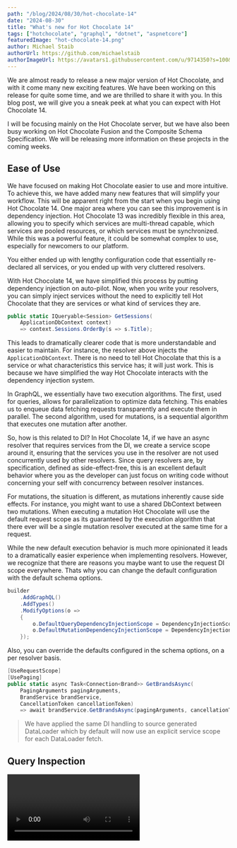 ```yaml
---
path: "/blog/2024/08/30/hot-chocolate-14"
date: "2024-08-30"
title: "What's new for Hot Chocolate 14"
tags: ["hotchocolate", "graphql", "dotnet", "aspnetcore"]
featuredImage: "hot-chocolate-14.png"
author: Michael Staib
authorUrl: https://github.com/michaelstaib
authorImageUrl: https://avatars1.githubusercontent.com/u/9714350?s=100&v=4
---
```


We are almost ready to release a new major version of Hot Chocolate, and with it come many new exciting features. We have been working on this release for quite some time, and we are thrilled to share it with you. In this blog post, we will give you a sneak peek at what you can expect with Hot Chocolate 14.

I will be focusing mainly on the Hot Chocolate server, but we have also been busy working on Hot Chocolate Fusion and the Composite Schema Specification. We will be releasing more information on these projects in the coming weeks.

## Ease of Use

We have focused on making Hot Chocolate easier to use and more intuitive. To achieve this, we have added many new features that will simplify your workflow. This will be apparent right from the start when you begin using Hot Chocolate 14. One major area where you can see this improvement is in dependency injection. Hot Chocolate 13 was incredibly flexible in this area, allowing you to specify which services are multi-thread capable, which services are pooled resources, or which services must be synchronized. While this was a powerful feature, it could be somewhat complex to use, especially for newcomers to our platform.

You either ended up with lengthy configuration code that essentially re-declared all services, or you ended up with very cluttered resolvers.

With Hot Chocolate 14, we have simplified this process by putting dependency injection on auto-pilot. Now, when you write your resolvers, you can simply inject services without the need to explicitly tell Hot Chocolate that they are services or what kind of services they are.

```csharp
public static IQueryable<Session> GetSessions(
    ApplicationDbContext context)
    => context.Sessions.OrderBy(s => s.Title);
```

This leads to dramatically clearer code that is more understandable and easier to maintain. For instance, the resolver above injects the `ApplicationDbContext`. There is no need to tell Hot Chocolate that this is a service or what characteristics this service has; it will just work. This is because we have simplified the way Hot Chocolate interacts with the dependency injection system.

In GraphQL, we essentially have two execution algorithms. The first, used for queries, allows for parallelization to optimize data fetching. This enables us to enqueue data fetching requests transparently and execute them in parallel. The second algorithm, used for mutations, is a sequential algorithm that executes one mutation after another.

So, how is this related to DI? In Hot Chocolate 14, if we have an async resolver that requires services from the DI, we create a service scope around it, ensuring that the services you use in the resolver are not used concurrently used by other resolvers. Since query resolvers are, by specification, defined as side-effect-free, this is an excellent default behavior where you as the developer can just focus on writing code without concerning your self with concurrency between resolver instances.

For mutations, the situation is different, as mutations inherently cause side effects. For instance, you might want to use a shared DbContext between two mutations. When executing a mutation Hot Chocolate will use the default request scope as its guaranteed by the execution algorithm that there ever will be a single mutation resolver executed at the same time for a request.

While the new default execution behavior is much more opinionated it leads to a dramatically easier experience when implementing resolvers. However, we recognize that there are reasons you maybe want to use the request DI scope everywhere. Thats why you can change the default configuration with the default schema options.

```csharp
builder
    .AddGraphQL()
    .AddTypes()
    .ModifyOptions(o =>
    {
        o.DefaultQueryDependencyInjectionScope = DependencyInjectionScope.Resolver;
        o.DefaultMutationDependencyInjectionScope = DependencyInjectionScope.Request;
    });
```

Also, you can override the defaults configured in the schema options, on a per resolver basis.

```csharp
[UseRequestScope]
[UsePaging]
public static async Task<Connection<Brand>> GetBrandsAsync(
    PagingArguments pagingArguments,
    BrandService brandService,
    CancellationToken cancellationToken)
    => await brandService.GetBrandsAsync(pagingArguments, cancellationToken).ToConnectionAsync();
```

> We have applied the same DI handling to source generated DataLoader which by default will now use an explicit service scope for each DataLoader fetch.

## Query Inspection

<Video videoId="XZVpimb6sKg" />

Another area where we have made significant improvements is in query inspection. With Hot Chocolate 14, it’s now incredibly simple to check which fields are being requested within the resolver without the need for complex syntax tree traversals. You can now formulate a pattern with the GraphQL selection syntax and let the executor inject a simple boolean that tells you if your pattern matched the user query.

```csharp
public sealed class BrandService(CatalogContext context)
{
    public async Task<Brand> GetBrandAsync(
        int id,
        [IsSelected("products { details }")]
        bool includeProductDetails,
        CancellationToken ct = default)
    {
        var query = context.Brands
            .AsNoTracking()
            .OrderBy(t => t.Name)
            .ThenBy(t => t.Id);

        if (includeProductDetails)
        {
            query = query.Include(t => t.Products.Details);
        }

        return await query.FirstOrDefaultAsync(ct);
    }
}
```

The patterns also support inline fragments to match abstract types. However, even with these complex patterns, it can be beneficial to write your own traversal logic without dealing with complex trees. For this, you can now simply inject the resolver context and use our fluent selector inspection API.

```csharp
public sealed class BrandService(CatalogContext context)
{
    public async Task<Brand> GetBrandAsync(
        int id,
        IResolverContext context,
        CancellationToken ct = default)
    {
        var query = context.Brands
            .AsNoTracking()
            .OrderBy(t => t.Name)
            .ThenBy(t => t.Id);

        if (context.Select("products").IsSelected(details))
        {
            query = query.Include(t => t.Products.Details);
        }

        return await query.FirstOrDefaultAsync(ct);
    }
}
```

If you want to go all in and have the full power of the operation executor, you can still inject `ISelection` and traverse the compiled operation tree.

## Pagination

Pagination is a common requirement in GraphQL APIs, and Hot Chocolate 14 makes it easier than ever to implement, no matter if you are building layered applications or using `DbContext` right in your resolvers.

For layered application patterns like DDD, CQRS, or Clean Architecture, we have built a brand new paging API that is completely separate from the Hot Chocolate GraphQL core. When building layered applications, pagination should be a business concern and be handled in your repository or services layer. Doing so brings some unique concerns, like how the abstraction of a page looks. For this, we have introduced a couple of new primitives like `Page<T>`, `PagingArguments`, and others that allow you to build your own paging API that fits your needs and interfaces well with GraphQL and REST.

We have also implemented keyset pagination for Entity Framework Core, which you can use in your infrastructure layer. The Entity Framework team is planning to have, at some point, a paging API for keyset pagination natively integrated into EF Core ([Holistic end-to-end pagination feature](https://github.com/dotnet/efcore/issues/33160)). Until then, you can use our API to get the best performance out of your EF Core queries when using pagination.

```csharp
public sealed class BrandService(CatalogContext context)
{
    public async Task<Page<Brand>> GetBrandsAsync(
        PagingArguments args,
        CancellationToken ct = default)
        => await context.Brands
            .AsNoTracking()
            .OrderBy(t => t.Name)
            .ThenBy(t => t.Id)
            .ToPageAsync(args, ct);
}
```

We are focusing on keyset pagination because it’s the better way to do pagination, as performance is constant per progression through pages, as opposed to a linearly growing performance impact with offset pagination. Apart from the better performance, keyset pagination also allows for stable pagination results even if the underlying data changes.

We also worked hard to allow for pagination in your DataLoader. In GraphQL, where nested pagination is a common requirement, having the capability to batch multiple nested paging requests into one database query is essential.

Let’s assume we have the following GraphQL query and we are using a layered architecture approach.

```graphql
query GetBrands {
  brands(first: 10) {
    nodes {
      id
      name
      products(first: 10) {
        nodes {
          id
          name
        }
      }
    }
  }
}
```

Let's assume we have the following two resolvers for the above query, fetching the brands and the products.

```csharp
[UsePaging]
public static async Task<Connection<Brand>> GetBrandsAsync(
    PagingArguments pagingArguments,
    BrandService brandService,
    CancellationToken cancellationToken)
    => await brandService.GetBrandsAsync(pagingArguments, cancellationToken).ToConnectionAsync();

[UsePaging]
public static async Task<Connection<Product>> GetProductsAsync(
    [Parent] Brand brand,
    PagingArguments pagingArguments,
    ProductService productService,
    CancellationToken cancellationToken)
    => await productService.GetProductsByBrandAsync(brand.Id, pagingArguments, cancellationToken).ToConnectionAsync();
```

With the above resolvers, the execution engine would first call the `BrandService`, and then for each `Brand`, it would call the `ProductService` to get the products per brand. This would lead to an N+1 query problem within our GraphQL server. To solve this, we can use a DataLoader within our `ProductService` and batch the product requests.

To enable this, we have worked extensively on DataLoader and now support stateful DataLoader. This means we can pass on state to a DataLoader separate from the keys. If we were to peek into the `ProductService`, we would see something like this:

```csharp
public async Task<Page<Product>> GetProductsByBrandAsync(
    int brandId,
    PagingArguments args,
    CancellationToken ct = default)
    => await productsByBrandId.WithPagingArguments(args).LoadAsync(brandId, ct);
```

Our DataLoader in this case would look like the following:

```csharp
public sealed class ProductDataLoader
{
    [DataLoader]
    public static async Task<Dictionary<int, Page<Product>>> GetProductsByBrandIdAsync(
        IReadOnlyList<int> keys,
        PagingArguments pagingArguments,
        CatalogContext context,
        CancellationToken ct)
        => await context.Products
            .AsNoTracking()
            .Where(p => keys.Contains(p.BrandId))
            .OrderBy(p => p.Name).ThenBy(p => p.Id)
            .ToBatchPageAsync(t => t.BrandId, pagingArguments, ct);
}
```

The `ToBatchPageAsync` extension would rewrite the paging query so that each `brandId` would be a separate page, allowing us to make one database call to get, in this case, 10 products per brand for 10 brands.

An important aspect of keyset pagination is maintaining a stable order, which requires a unique key at the end. In the above case, we order by `Name` and then chain the primary key `Id` at the end. This ensures that the order remains stable even if the `Name` is not unique.

> If you want to read more about keyset pagination, you can do so [here](https://use-the-index-luke.com/no-offset).

We have brought the same capabilities to non-layered applications, where you now have a new paging provider for EF Core that allows for transparent keyset pagination.

So if you are doing something like this in your resolver:

```csharp
[UsePaging]
public static async IQueryable<Brand> GetBrands(
    PagingArguments pagingArguments,
    CatalogContext context)
    => context.Brands.OrderBy(t => t.Name).ThenBy(t => t.Id);
```

By default, this would emulate cursor pagination by using `skip/take` underneath. However, as I mentioned, we have now a new keyset pagination provider for EF Core that you can opt-in to. It's not the default, by the way, as it is not compatible with SQLite.

```csharp
builder.Services
    .AddGraphQLServer()
    ...
    .AddDbContextCursorPagingProvider();
```

But what about user-controlled sorting? The above example would fall apart when using `[UseSorting]`, as we could not guarantee that the order is stable. To address this, we have added a couple of helpers to the `ISortingContext` that allow you to manipulate the sorting expression.

```csharp
[UsePaging]
[UseSorting]
public static async IQueryable<Brand> GetBrands(
    CatalogContext context,
    ISortingContext sorting)
{
    // this signals that the expression was not handled within the resolver
    // and the sorting middleware should take over.
    sorting.Handled(false);

    sorting.OnAfterSortingApplied<IQueryable<Brand>>(
        static (sortingApplied, query) =>
        {
            if (sortingApplied && query is IOrderedQueryable<Brand> ordered)
            {
                return ordered.ThenBy(b => b.Id);
            }

            return query.OrderBy(b => b.Id);
        });

    return context.Brands;
}
```

With the `ISortingContext`, we now have a hook that is executed after the user sorting has been applied. This allows us to append a stable order to the user sorting. Typically, this could be generalized and moved into a user extension method to make the resolver look cleaner.

```csharp
[UsePaging]
[UseSorting]
public static async IQueryable<Brand> GetBrands(
    CatalogContext context,
    ISortingContext sorting)
{
    sorting.AppendStableOrder(b => b.Id);
    return context.Brands;
}
```

You even could go further and bake this into a custom middleware.

```csharp
[UsePaging]
[UseCustomSorting]
public static async IQueryable<Brand> GetBrands(
    CatalogContext context,
    ISortingContext sorting)
    => context.Products;
```

With the new paging providers, we now also inline the total count into the database query that slices the page, meaning you have a single call to the database. The paging middleware will inspect what data is actually needed and either fetch the page and the total count in one database query, just the page if the total count is not needed, or just the total count if the page is not needed. All of this is built on top of the new `IsSelected` query inspection API.

## DataLoader

Let's talk about `DataLoader`. As we already touched on how `DataLoader` is now more flexible with pagination, what's underneath is the new state that can be associated with `DataLoader`. Since `DataLoader` can be accessed from multiple threads concurrently and also be dispatched at multiple points during execution, you have unreliable state that can be used when it's available but should not cause the `DataLoader` to fail. However, you can also have state that is used to branch a `DataLoader`, where the state is guaranteed within that branch.

Let me give you some examples. In the following example, we are fetching brands for ID 1 and 2. We also provide some state when we ask for brand 2. The state is guaranteed to be there when I fetch the second brand, but it could be there for the first brand — this all depends on the dispatcher in this case.

```csharp
var task1 = brandById.LoadAsync(1);
var task2 = brandById.SetState("some-state", "some-value").LoadAsync(2);
Task.WaitAll(task1, task2);
```

However, in some cases like paging, I want the state to be guaranteed. In these cases. This is where branching comes in. We can branch a `DataLoader`, and into this branch, we pass in some data that represents the context of this branch.

```csharp
var branch = brandById
  .Branch("SomeKey")
  .SetState("some-state", "some-value");

var task1 = branch.LoadAsync(1);
var task2 = branch.LoadAsync(2);
Task.WaitAll(task1, task2);
```

When we look at paging, for instance, we use the paging arguments to create a branch key. So, whenever you pass in the same paging arguments, you will get the same branch. This allows us to batch the paging requests for the same paging arguments.

```csharp
productsByBrandId.WithPagingArguments(args).LoadAsync(brandId, ct);
```

We also use the same state mechanism for `DataLoader` with projections.

```csharp
public class Query
{
    public async Task<Brand?> GetBrandByIdAsync(
        int id,
        ISelection selection,
        BrandByIdDataLoader brandById,
        CancellationToken cancellationToken)
        => await brandById
            .Select(selection)
            .LoadAsync(id, cancellationToken);
}
```

You can pass an `ISelection` into the `DataLoader`. Any selection that is structurally equivalent will point to the same `DataLoader` branch and be batched together. We can even chain other things to that branched state like properties we want include even if they were not requested by the user and even if they are not part of the schema.

```csharp
public class Query
{
    public async Task<Brand?> GetBrandByIdAsync(
        int id,
        ISelection selection,
        BrandByIdDataLoader brandById,
        CancellationToken cancellationToken)
        => await brandById
            .Select(selection)
            .Include(b => b.Products)
            .LoadAsync(id, cancellationToken);
}
```

From the `DataLoader` side, we can inject these selections and apply them to our queryable.

```csharp
internal static class BrandDataLoader
{
    [DataLoader(Lookups = [nameof(CreateBrandByIdLookup)])]
    public static async Task<Dictionary<int, Brand>> GetBrandByIdAsync(
        IReadOnlyList<int> ids,
        CatalogContext context,
        ISelectorBuilder selector,
        CancellationToken ct)
        => await context.Brands
            .AsNoTracking()
            .Select(selector, key: b => b.Id)
            .ToDictionaryAsync(b => b.Id, ct);
}
```

When using our `DataLoader` projections, we are utilizing a new projection engine that is separate from `HotChocolate.Data`, and we are using this to redefine what projections are in Hot Chocolate. This is why `IsProjectedAttribute` is not supported. Instead, we have modified the `ParentAttribute` to specify requirements.

```csharp
public static class ProductExtensions
{
    [UsePaging]
    public static async Task<Connection<Product>> GetProductsAsync(
        [Parent(nameof(Brand.Id))] Brand brand,
        PagingArguments pagingArguments,
        ProductService productService,
        CancellationToken cancellationToken)
        => await productService.GetProductsByBrandAsync(brand.Id, pagingArguments, cancellationToken).ToConnectionAsync();
}
```

The optional argument on the `ParentAttribute` specifies a selection set that describes the requirements for the parent object. In the example above, it defines that the brand ID is required. However, you could also specify that you need the IDs of the products as well, such as `Id Products { Id }`. The parent that is injected is guaranteed to have the properties filled with the required data. We evaluate this string representing the requirement in the source generator, and if it does not match the object structure, it would yield a compile-time error. The whole `DataLoader` projections engine is marked as experimental, and we are looking for feedback.

Apart from this, we have invested a lot into `GreenDonut` to ensure that you can use the source-generated `DataLoader` without any dependencies on `HotChocolate`. Since `DataLoader` is ideally used between the business layer and the data layer and is transparent to the REST or GraphQL layer.

With Hot Chocolate 14, you can now add the `HotChocolate.Types.Analyzers` package and the `GreenDonut` package to your data layer. The analyzers package is just the source generator and will not be a dependency of your own package. We will generate the `DataLoader` code plus the dependency injection code for registering your `DataLoader`. You simply need to add the `DataLoaderModuleAttribute` to your project like the following:

```csharp
[assembly: DataLoaderModule("CatalogDataLoader")]
```

Lastly, on the topic of DataLoader we have made the DataLoader cache observable allowing you to share entities between DataLoader for even more efficient caching. Lets for instance say that we have two brand DataLoader, one fetches the entity by id and the other one by name. How can we make sure that we do not fetch the same entity twice just because we have different keys?

```csharp
internal static class BrandDataLoader
{
    [DataLoader]
    public static async Task<Dictionary<int, Brand>> GetBrandByIdAsync(
        IReadOnlyList<int> ids,
        CatalogContext context,
        CancellationToken ct)
        => await context.Brands
            .AsNoTracking()
            .Where(t => ids.Contains(t.Id))
            .ToDictionaryAsync(t => t.Id, ct);

    [DataLoader]
    public static async Task<Dictionary<string, Brand>> GetBrandByNameAsync(
        IReadOnlyList<string> names,
        CatalogContext context,
        CancellationToken ct)
        => await context.Brands
            .AsNoTracking()
            .Where(t => names.Contains(t.Name))
            .ToDictionaryAsync(t => t.Name, ct);

    private static string CreateBrandByNameLookup(Brand brand) => brand.Name;
}
```

This can be easily done by writing two observer methods that create a new cache lookup for the same object. So, at the moment one of the `DataLoader` instances is instantiated, it will subscribe for `Brand` entities on the cache and create lookups. After that, the `DataLoader` will receive real-time notifications if any other `DataLoader` has fetched a `Brand` entity and will be able to use the cached entity.

```csharp
internal static class BrandDataLoader
{
    [DataLoader(Lookups = [nameof(CreateBrandByIdLookup)])]
    public static async Task<Dictionary<int, Brand>> GetBrandByIdAsync(
        IReadOnlyList<int> ids,
        CatalogContext context,
        CancellationToken ct)
        => await context.Brands
            .AsNoTracking()
            .Where(t => ids.Contains(t.Id))
            .ToDictionaryAsync(t => t.Id, ct);

    private static int CreateBrandByIdLookup(Brand brand) => brand.Id;

    [DataLoader(Lookups = [nameof(CreateBrandByNameLookup)])]
    public static async Task<Dictionary<string, Brand>> GetBrandByNameAsync(
        IReadOnlyList<string> names,
        CatalogContext context,
        CancellationToken ct)
        => await context.Brands
            .AsNoTracking()
            .Where(t => names.Contains(t.Name))
            .ToDictionaryAsync(t => t.Name, ct);

    private static string CreateBrandByNameLookup(Brand brand) => brand.Name;
}
```

Where this really shines is with optional includes. For instance, when using the `BrandByIdDataLoader`, we could include the products in one request because we know that we will need them.

```csharp
public sealed class BrandService(CatalogContext context)
{
    public async Task<Page<Brand>> GetBrandByIdAsync(
        PagingArguments args,
        BrandByIdDataLoader brandById,
        CancellationToken ct = default)
        => await brandById
            .AsNoTracking()
            .Include(b => b.Products)
            .ToPageAsync(args, ct);
}
```

```csharp
internal static class ProductDataLoader
{
    [DataLoader(Lookups = [nameof(CreateProductByIdLookups)])]
    public static async Task<Dictionary<int, Product>> GetProductByIdAsync(
        => ...

    private static IEnumerable<KeyValuePair<int, Product>> CreateProductByIdLookups(Brand brand)
      => brand.Products.Select(p => new KeyValuePair<int, Product>(p.Id, p));
}
```

In this case, we can subscribe to `Brand` entities on the cache and check if they have the products list populated. If they do, we can create lookups for the products.

## Source Generators

With Hot Chocolate 14, we have started to expand our use of source-generated code. We have already used source generators in the past to automatically register types or generate the boilerplate code for `DataLoader`. With Hot Chocolate 14, we are now beginning to use source generators to generate resolvers. This feature is opt-in and, at the moment, only available for our new type extension API.

The new `ObjectType<T>` attribute will, over the next few versions, replace the `ExtendObjectType` attribute. The new attribute works only in combination with the source generator and combines the power of the implementation-first approach with the code-first fluent API.

```csharp
[ObjectType<Brand>]
public static partial class BrandNode
{
    static partial void Configure(IObjectTypeDescriptor<Brand> descriptor)
    {
        descriptor.Ignore(t => t.Subscriptions);
    }

    [UsePaging]
    public static async Task<Connection<Product>> GetProductsAsync(
        [Parent] Brand brand,
        PagingArguments pagingArguments,
        ProductService productService,
        CancellationToken cancellationToken)
        => await productService.GetProductsByBrandAsync(brand.Id, pagingArguments, cancellationToken).ToConnectionAsync();
}
```

The beauty of the source generator is that, in contrast to expression compilation, the results are fully inspectable, and we can guide you by issuing compile-time warnings and errors. The source generator output can be viewed within your IDE and is debuggable.

IMAGE

With the new type extension API, we also allow for new ways to declare root fields and colocate queries, mutations, and subscriptions.

```csharp
public static class Operations
{
    [Query]
    public static async Task<Connection<Brand>> GetBrandsAsync(
        BrandService brandService,
        PagingArguments pagingArgs,
        CancellationToken ct)
        => await brandService.GetBrandsAsync(pagingArgs, ct);

    [Mutation]
    public static async Task<Brand> CreateBrand(
        CreateBrandInput input,
        BrandService brandService,
        CancellationToken ct)
        => await brandService.CreateBrandAsync(input, ct);
}
```

Operation fields can also be colocated into extension types.

```csharp
[ObjectType<Brand>]
public static partial class BrandNode
{
    static partial void Configure(IObjectTypeDescriptor<Brand> descriptor)
    {
        descriptor.Ignore(t => t.Subscriptions);
    }

    [UsePaging]
    public static async Task<Connection<Product>> GetProductsAsync(
        [Parent] Brand brand,
        PagingArguments pagingArguments,
        ProductService productService,
        CancellationToken cancellationToken)
        => await productService.GetProductsByBrandAsync(brand.Id, pagingArguments, cancellationToken).ToConnectionAsync();

    [Query]
    public static async Task<Connection<Brand>> GetBrandsAsync(
        BrandService brandService,
        PagingArguments pagingArgs,
        CancellationToken ct)
        => await brandService.GetBrandsAsync(pagingArgs, ct);

    [Mutation]
    public static async Task<Brand> CreateBrand(
        CreateBrandInput input,
        BrandService brandService,
        CancellationToken ct)
        => await brandService.CreateBrandAsync(input, ct);
}
```

This allows for more flexibility in addition to the already established `QueryTypeAttribute`, `MutationTypeAttribute`, and `SubscriptionTypeAttribute`.

With the new version of Hot Chocolate, we are also introducing a new type extension for interfaces, which allows you to introduce base resolvers for common functionality. Think of this like base classes.

```csharp
public interface IEntity
{
    [ID] int Id { get; }
}

[InterfaceType<IEntity>]
public static partial class EntityInterface
{
    public static string SomeField([Parent] IEntity entity)
        => ...;
}
```

The field definition and the resolver are inherited by all implementing object types. So, if an object type does not declare `someField`, it will inherit the resolver from the interface declaration.

This API is also available through the fluent API, where you now have `Resolve` descriptors on interface fields.

## Relay Support

With Hot Chocolate 14, we have also improved our Relay support. We have made it easier to integrate aggregations into the connection type and to add custom data to edges. You now have more control over the shape of the connection type, allowing you to disable the `nodes` field—either to remove it as unnecessary or to replace it with a custom field.

Additionally, we have reworked the node ID serializers to be extendable and support composite identifiers.

```csharp
EXAMPLE NODE ID SERIALIZER REGISTRATION
```

The new serializer is more efficient and aligns better with the ID serialization format of other GraphQL servers, where the encoded ID has the following format: `{TypeName}:{Id}`.

The new serializer still allows for the old format to be passed in, and you can also register the legacy serializer if you prefer the way we handled it before.

Relay remains the best GraphQL client library, with others still trying to catch up by copying Relay concepts. We have always been very vocal about this and use Relay as our first choice in customer projects. Relay is a smart GraphQL client that would immensely benefit from a feature called fragment isolation, where an error in one fragment would not cause the erasure of data from a colocated fragment.

The issue here is that the GraphQL specification defines that if a non-null field either returns null or throws an error, the selection set is erased, and the error is propagated upwards. This is a problem for Relay because it would cause the erasure of data from colocated fragments.

We have been working on a solution to this problem for years now within the GraphQL foundation, and Hot Chocolate has implemented, in past versions, a proposal called CCN (Client-Controlled-Nullability) where the user could change the nullability of fields.

However, there is now a new push called the true-nullability proposal, which allows smart clients to simply disable null bubbling. In this case, a smart client could create a sort of fragment isolation on the client side by only deleting the fragment affected by an error or non-null violation.

With Hot Chocolate 14, we have decided to remove CCN and add a new HTTP header `hc-disable-null-bubbling` that allows you to disable null bubbling for a request. This is a first step towards true-nullability, which would also introduce a new semantic nullability kind.

We have prefixed the header with `hc-` to signal that this is a Hot Chocolate-specific header and to avoid collision with the eventual GraphQL specification.

## Data

To make it easier to integrate new data sources into Hot Chocolate, we have made our `IExecutable` abstraction simpler to implement and integrated it more fully into our resolver pipeline. This allows for easier integration of `IQueryable`-based data drivers, like Entity Framework Core or Cosmos DB, without the need to branch the entire data provider in Hot Chocolate.

We have integrated the current Cosmos DB driver with the new `HotChocolate.Data.Cosmos` package and added the new `AsCosmosExecutable` extension method to the `IQueryable` interface. This allows you to easily convert your Cosmos DB queryable into an `IExecutable` that can be used within the default Filter, Sorting, and Projection middleware.

```csharp
[QueryType]
public static class Query
{
    [UsePaging]
    [UseFiltering]
    [UseSorting]
    public static IExecutable<Book> GetBooks(Container container)
        => container
            .GetItemLinqQueryable<Book>(allowSynchronousQueryExecution: true)
            .AsCosmosExecutable();
}
```

However, if you are already trying out EF Core 9, you should give the new Cosmos driver within EF Core a second look, as it was rewritten from the ground up and is now on par with the Cosmos DB SDK driver.

## Query Conventions

<Video videoId="yoW2Mt6C0Cg" />

Our mutation conventions were very well received by the community when we introduced them. They help to implement a complex GraphQL pattern around mutations and errors. With mutation conventions, we provided consistency and removed the boilerplate from your code.

Ever since we introduced the mutation conventions, we have been asked to provide a similar pattern for queries. While in most cases, I would not recommend resorting to error patterns like those used for mutations—because queries are typically side-effect-free and should be easily queried without concern for complex result types—there are cases where you want to return a domain error as part of your query. For these situations, we recognized the need for a consistent pattern.

However, queries are different from mutations, and there is a better pattern than introducing payload-esque types. With our new query conventions, we are embracing a union type as the result type, where the first entry in the union represents success, and the following entries represent errors.

```graphql
type Query {
  book(id: ID!): BookResult
}

union BookResult = Book | BookNotFound | BookAccessDenied
```

This allows as to query like the following:

```graphql
query {
  book(id: "1") {
    ... on Book {
      title
    }
    ... on Error {
      code: __typename
      message
    }
    ... on BookNotFound {
      bookId
    }
    ... on BookAccessDenied {
      requiredRoles
    }
  }
}
```

To opt-in to the query conventions you can chain into the configuration builder `AddQueryConventions`.

```csharp
builder
  .AddGraphQL()
  .AddTypes()
  .AddQueryConventions();
```

This in turn allows you like with mutations to annotate errors on your resolver or use the `FieldResult<TResult, TError>` type.

```csharp
public class Query
{
    [Error<BookNotFoundException>]
    [Error<BookAccessDeniedException>]
    public async Task<Book> GetBook(
        int id,
        BookService bookService,
        CancellationToken ct)
        => await bookService.GetBookAsync(id, ct);

```

## Transport

Let's talk about the GraphQL transport layer and what has changed with Hot Chocolate 14. The GraphQL over HTTP spec is now in its final stages, and we have been adopting the latest changes. This means that we no longer return status code 500 when the full result has been erased due to a non-null violation. Instead, we return status code 200 with a JSON body that contains the error information and `data` as null.

If you are interested in the spec, you can find the current version [here](https://github.com/graphql/graphql-over-http).

We have also reintroduced the error code for not authenticated errors to make it easier for authentication flows. This was something we originally dropped in Hot Chocolate 13, but because many of you struggled with this, we have reintroduced it.

<Video videoId="NK0Y1Y9NQrU" />

Apart from these smaller bits and pieces, we have completely rewritten our persisted operation, aka trusted document pipeline, to introduce end-to-end traceability across the entire transport layer. We have done this by implementing a feature we call semantic routes. The idea here is that each operation has a unique URI that is derived from the document hash and the operation name.

This new persisted operation transport pipeline can be mapped separately, as shown in the following example:

```csharp
app.MapGraphQLPersistedOperations();
```

By default, we would map the persisted operations to `/graphql/persisted/{documentHash}/{operationName}`, but you can change the root for this path.

Now, with this setup, only the variables and extensions are posted to the server. If you are using a query, you can also use a GET request, like the following:

```csharp
GET /graphql/persisted/1234/GetBook?variables={id:1}
```

This also makes it much easier to work with CDNs or to reroute certain operations to different servers.

For this release, we have also reimplemented our batching transport layer and now support both variable batching and request batching. Variable batching is a new batching proposal we have created for the upcoming Composite Schema Specification to transparently use batching in combination with standard GraphQL queries, instead of relying on special fields like the `_entities` field.

With variable batching, you can batch multiple sets of variables for the same operation.

```json
{
  "query": "query GetBooks($id: ID!) { book(id: $id) { title } }",
  "variables": [{ "id": "1" }, { "id": "2" }]
}
```

Since a variable batch request has the same structure as a standard GraphQL request, except for the `variable` field, which in this case is a list, we can also batch these within a batch request.

```json
[
  {
    "query": "query GetBooks($id: ID!) { book(id: $id) { title } }",
    "variables": [{ "id": "1" }, { "id": "2" }]
  },
  {
    "query": "query GetBooks($id: ID!) { book(id: $id) { title } }",
    "variables": { "id": "3" }
  }
]
```

This new batching API within your backend allows for new use cases and is a great way to optimize your GraphQL server.

## Security

We have seen countless GraphQL servers over the last year as part of our consulting engagements, and in many cases, they were not configured in a secure way. This was not due to a lack of functionality in Hot Chocolate but because engineers transitioning to GraphQL often did not know good security practices in GraphQL.

GraphQL, as Facebook created and used it, was built around flexibility during development and persisted operations in production. This means that when Facebook deploys to production, the GraphQL server essentially becomes a REST server—there is no open GraphQL in production. The GraphQL server is only able to execute trusted operations that were exported from the various frontends into an operation store. In the build pipeline, operations are stripped from the frontend code and replaced with a unique identifier. The stripped operation documents are stored in an operation store. In production, the frontend sends the unique identifier to the GraphQL server instead of a full operation, and the GraphQL server only executes operations stored in the operations store.

This is the best way to do GraphQL and provides the best approach for schema evolvability, as used operations are centrally known and can be statically analyzed. It also ensures that you know the performance characteristics and impact of operations on your backend. With Banana Cake Pop, you can set up a schema registry and an operation store in less than 5 minutes. Have a look [here](https://chillicream.com/docs/bananacakepop/v2/apis/schema-registry) for more information.

However, most new developers are not aware of how to do this or do not understand why they should. Another problem is that there is no easy path from an open GraphQL server to a closed system once you have clients working against your API.

With Hot Chocolate 14, we wanted to ensure that your servers are secure even if you do not configure a single setting, even if you do not know about persisted operations, or even if you explicitly want an open GraphQL server. Going forward, we have built into the core of Hot Chocolate the IBM cost specification to weigh the impact of your requests and to restrict expensive operations right from the start.

<Video videoId="R6Rq4kU_GfM" />

When you export your schema with Hot Chocolate 14, you will see that we have added cost directives to certain fields. We estimate costs automatically so that you do not have to do this manually. You can override these estimates where necessary. The IBM cost spec has two weights it calculates: type cost, which estimates the objects being produced (essentially the data cost), and field cost, which estimates the computational cost.

> With Hot Chocolate 14, we have implemented static analysis, but we will add runtime analysis and result analysis as opt-ins with Hot Chocolate 15.

The static analysis estimates maximums, meaning if you specify a list of 50 elements, it will estimate 50 elements, not the actual number of elements. This ensures that you do not overwhelm your server with a single request and provides a good estimate of what the request could mean for your backend.

You can combine the cost analysis scores with rate limiting to ensure that a user stays within cost boundaries over time.

```csharp
.UseRequest(next =>
{
    var rateLimiter = new SlidingWindowRateLimiter(
        new SlidingWindowRateLimiterOptions
        {
            PermitLimit = 10000,
            Window = TimeSpan.FromHours(1),
            SegmentsPerWindow = 6, // 10-minute segments
            QueueProcessingOrder = QueueProcessingOrder.OldestFirst,
            QueueLimit = 1,
        });

    return async context =>
    {
        if (context.ContextData.TryGetValue(WellKnownContextData.CostMetrics, out var value)
            && value is CostMetrics metrics)
        {
            using RateLimitLease lease = await rateLimiter.AcquireAsync(
                permitCount: (int)metrics.TypeCost,
                context.RequestAborted);

            if (!lease.IsAcquired)
            {
                context.Result =
                    OperationResultBuilder.New()
                        .AddError(ErrorBuilder.New()
                            .SetMessage("Rate limit exceeded.")
                            .SetCode("RATE_LIMIT_EXCEEDED")
                            .Build())
                        .SetContextData(
                            WellKnownContextData.HttpStatusCode,
                            HttpStatusCode.TooManyRequests)
                        .Build();
                return;
            }
        }

        await next(context);
    };
})
```

While you would need a more sophisticated setup in production, such as using Redis to have a distributed rate limiter, this is a good start to ensure that your server is not overwhelmed.

With the cost spec, you can also estimate a request's impact without executing the actual request by sending the header `GraphQL-Cost:validate`. If you want the request to be executed but still want to see the cost, even if the request is valid, you can send the header `GraphQL-Cost:report`.

With the IBM cost spec baked into the core, it's always on, making your GraphQL server more secure and predictable. However, it will also reveal the true cost of your requests, which might be challenging when you migrate.

We have also ensured that migrating from an open GraphQL server to trusted documents can now be done in a few minutes by integrating Banana Cake Pop. Over a period of 30, 60, or 90 days, the GraphQL server will report executed operations and store them in the operation store. You can manually decide which queries to exclude. After that period, you can switch to trusted operations, and only operations tracked in the operation store will be allowed from that day forward.

Another change we made with Hot Chocolate 14 is around introspection. When we detect a production environment in ASP.NET Core, we will automatically disable introspection and provide a schema file at the route `/graphql?sdl`, which is a one-time computed schema file that will be served as a simple file from your server. The misunderstanding with introspection is often that people think it's about hiding the schema. This is actually not the case since it's quite simple to infer the schema from requests observed in a web application. The problem with introspection is that it can easily produce very large results from your GraphQL server. When I say large, I mean 200-300 MB, depending on your schema. Most tools will work fine with a schema file, which is much smaller than the introspection result and costs virtually nothing in terms of compute and memory. You can override this behavior as follows:

```csharp
builder
    .AddGraphQLServer()
    .ModifyRequestOptions(o => o.EnableIntrospection = true);
```

Also the schema file can be disabled like the following.

```csharp
builder
    .AddGraphQLServer()
    .ModifyRequestOptions(o => o.EnableSchemaFile = false);
```

## Fusion

OK, with that, let's talk about Fusion, our GraphQL solution for federated APIs. With version 14, we have focused heavily on stability. Based on feedback from the community, we have improved how errors traverse from the source schemas to the composite schema.

We have also made the configuration process easier by providing a new package that offers attributes for Fusion. This allows you to use C# instead of GraphQL extension files.

```csharp
public static class Query
{
    [Lookup]
    public static async Task<Brand?> GetBrandByProductIdAsync(
        [Is("product { id }")] int id,
        ISelection selection,
        BrandByProductIdDataLoader brandByProductId,
        CancellationToken cancellationToken)
        => await brandByProductId
            .Select(selection)
            .LoadAsync(id, cancellationToken);
}
```

This is especially nice when we talk about `@require`.

```csharp
public static int EstimateShippingTime(
    [Require("dimension { weight }")] int productWeight)
```

We have also worked on experimental support for Aspire, which gives you a much nicer development workflow around distributed GraphQL.

Apart from these smaller changes, we are currently working on three major areas for Fusion. The first is implementing the composite schema specification, which will align Hot Chocolate Fusion with the open spec proposal. The second effort is achieving AOT compatibility for the gateway. This is a major undertaking, as we are essentially creating a second GraphQL server from scratch, focused solely on the gateway.

Additionally, recognizing that many people use Apollo Federation and may want to migrate to a pure .NET solution, we are also working on compatibility with the Apollo Federation spec. As the composite schema specification merges Fusion concepts around lookups and the Apollo Federation spec around schema evolution and traffic steering, the step from Fusion to supporting Apollo Federation is not that big. However, we have moved these tasks from Hot Chocolate 14 to Hot Chocolate 15.

## Client

For Hot Chocolate Fusion, we have created a low-level GraphQL client that supports a variety of GraphQL protocols. We have refactored Strawberry Shake to use this basic client for HTTP traffic. For many server-to-server use cases, I recommend using this client as it is geared toward performance and allows you to bring your own models.

```csharp
var client = new DefaultGraphQLHttpClient(httpClient);

var query =
    """
    query($episode: Episode!) {
      hero(episode: $episode) {
        name
      }
    }
    """;

var variables = new Dictionary<string, object?>
{
    ["episode"] = "JEDI",
};


var response = await client.PostAsync(query, variables);

using var body = await response.ReadAsResultAsync(cts.Token);
var mode = body.Data.Deserialize<MyResponseModel>()
```

## GraphQL Cockpit

With Banana Cake Pop, we have further shifted to give you more control over your applications with an end-to-end GraphQL cockpit that provides a schema registry, client registry, operation store, GraphQL telemetry, end-to-end OTEL tracing, logging, metrics, and strong schema evolution workflows that put you in control.

SCREENSHOT

With Banana Cake Pop you have the best solution to manage you distributed GraphQL setup.

<Video videoId="KfBV3GQ3760" />

## Community

In this release, we had a staggering **30** new contributors who helped alongside the team of core contributors. Overall, we had 46 contributors working on Hot Chocolate 14. These contributions ranged from fixing typos to optimizing our filter expressions, like the [pull request](https://github.com/ChilliCream/graphql-platform/pull/7311) from @nikolai-mb. We are very grateful to have such a vibrant community that helps us make Hot Chocolate better every day.

For this reason, we have now created a GitHub DevContainer template so that you can get started with contributing in about 2 minutes. You can either run the DevContainer directly on GitHub:

SCREENSHOT

Or you can run it locally on your own Docker. If you do not know what DevContainers are, you can read up on them [here](https://docs.github.com/en/codespaces/setting-up-your-project-for-codespaces/adding-a-dev-container-configuration/introduction-to-dev-containers).

## Documentation and Courses

We are still hard at work updating the documentation and are also taking feedback on this version. This post is based on 14.0.0-rc.1.

If you want to learn all about the new features of Hot Chocolate, I have made a course on DomeTrain that gives you the ultimate introduction to GraphQL and uses Hot Chocolate in its preview builds.

If you use the code `STAIB`, you will get a 20% discount on the course.

[https://dometrain.com/course/getting-started-graphql-in-dotnet/](https://dometrain.com/course/getting-started-graphql-in-dotnet/)

Apart from the in-depth workshop at DomeTrain we have also reworked our Getting Started workshop that you can now find [here](https://github.com/ChilliCream/graphql-workshop).

## Hot Chocolate 15

Lastly, let's talk about the roadmap ahead. We have already started work on Hot Chocolate 15, which is slated for release in December/January. Hot Chocolate 15 will have a heavy focus on Hot Chocolate Fusion and will introduce a brand new gateway and new composition tooling. As I outlined in the Fusion section, we are working on three areas that will reinvent what Fusion is.

Other areas we will focus on include `DataLoader`, with a new batch scheduler that uses its own `TaskScheduler` to better track `DataLoader` promises in batching and defer scenarios. We already have a PR up for this but had stability concerns for version 14. With version 15, we will have the time to get this right and provide a much more efficient `DataLoader` implementation.

Projections is another area where we are all in, working on a brand new projections engine. You can already see bits and pieces in Hot Chocolate 14 with the experimental features we've introduced around `DataLoader` projections. The new projection engine in `HotChocolate.Data` will be built on top of `DataLoader` and will offer a much more efficient way to project your data with proper data requirements.

With Hot Chocolate 15, we are dropping support for `.NETStandard 2.0`, `.NET 6.0`, and `.NET 7`. Going forward, you will need to run on `.NET 8.0` or `.NET 9.0`. This change will allow us to modernize a lot of code and eliminate many precompile directives.

Looking beyond Hot Chocolate 15, we will shift our focus back to Strawberry Shake, which will undergo a major overhaul.

With that, I encourage you to try out Hot Chocolate 14 RC.1 and give us your feedback. We have planned for three more RCs before we go GA.
